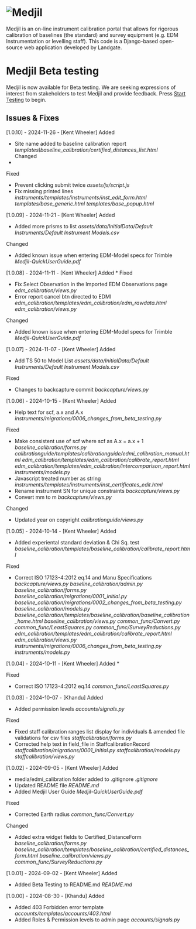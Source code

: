 # ![Medjil](https://github.com/Landgate/Medjil/blob/main/assets/logo-drawing.svg)

Medjil is an on-line instrument calibration portal that allows for rigorous calibration of baselines (the standard) and survey equipment (e.g. EDM Instrumentation or levelling staff).
This code is a Django-based open-source web application developed by Landgate. 

# Medjil Beta testing
Medjil is now available for Beta testing. We are seeking expressions of interest from stakeholders to test Medjil and provide feedback. 
Press [Start Testing](http://medjil.lb.landgate.wa.gov.au) to begin. 

## Issues & Fixes
[1.0.10] - 2024-11-26 - [Kent Wheeler]
Added 
* Site name added to baseline calibration report  
*templates\baseline_calibration/certified_distances_list.html*  
Changed
* 
Fixed
* Prevent clicking submit twice 
*assets/js/script.js*
* Fix missing printed lines
*instruments/templates/instruments/inst_edit_form.html*
*templates/base_generic.html*
*templates/base_popup.html*

[1.0.09] - 2024-11-21 - [Kent Wheeler]
Added
* Added more prisms to list
*assets/data/InitialData/Default Instruments/Default Instrument Models.csv*

Changed
* Added known issue when entering EDM-Model specs for Trimble
*Medjil-QuickUserGuide.pdf*

[1.0.08] - 2024-11-11 - [Kent Wheeler]
Added
* 
Fixed
* Fix Select Observation in the Imported EDM Observations page
*edm_calibration/views.py*
* Error report cancel btn directed to EDMI
*edm_calibration/templates/edm_calibration/edm_rawdata.html*
*edm_calibration/views.py*

Changed
* Added known issue when entering EDM-Model specs for Trimble
*Medjil-QuickUserGuide.pdf*

[1.0.07] - 2024-11-07 - [Kent Wheeler]
Added
* Add TS 50 to Model List
*assets/data/InitialData/Default Instruments/Default Instrument Models.csv*

Fixed
* Changes to backcapture commit
*backcapture/views.py*

[1.0.06] - 2024-10-15 - [Kent Wheeler]
Added
* Help text for scf, a.x and A.x
*instruments/migrations/0006_changes_from_beta_testing.py*

Fixed
* Make consistent use of scf where scf as A.x = a.x + 1
*baseline_calibration/forms.py*
*calibrationguide/templates/calibrationguide/edmi_calibration_manual.html*
*edm_calibration/templates/edm_calibration/calibrate_report.html*
*edm_calibration/templates/edm_calibration/intercomparison_report.html*
*instruments/models.py*
* Javascript treated number as string
*instruments/templates/instruments/inst_certificates_edit.html*
* Rename instrument SN for unique constraints
*backcapture/views.py*
* Convert mm to m
*backcapture/views.py*

Changed
* Updated year on copyright
*calibrationguide/views.py*

[1.0.05] - 2024-10-14 - [Kent Wheeler]
Added
* Added experiental standard deviation & Chi Sq. test
*baseline_calibration/templates/baseline_calibration/calibrate_report.html*

Fixed
* Correct ISO 17123-4:2012 eq.14 and Manu Specifications
*backcapture/views.py*
*baseline_calibration/admin.py*
*baseline_calibration/forms.py*
*baseline_calibration/migrations/0001_initial.py*
*baseline_calibration/migrations/0002_changes_from_beta_testing.py*
*baseline_calibration/models.py*
*baseline_calibration/templates/baseline_calibration/baseline_calibration_home.html*
*baseline_calibration/views.py*
*common_func/Convert.py*
*common_func/LeastSquares.py*
*common_func/SurveyReductions.py*
*edm_calibration/templates/edm_calibration/calibrate_report.html*
*edm_calibration/views.py*
*instruments/migrations/0006_changes_from_beta_testing.py*
*instruments/models.py*

[1.0.04] - 2024-10-11 - [Kent Wheeler]
Added
* 

Fixed
* Correct ISO 17123-4:2012 eq.14
*common_func/LeastSquares.py*

[1.0.03] - 2024-10-07 - [Khandu]
Added
* Added permission levels
*accounts/signals.py*

Fixed
* Fixed staff calibration ranges list display for individuals & amended file validations for csv files
*staffcalibration/forms.py*
* Corrected help text in field_file in StaffcalibrationRecord
*staffcalibration/migrations/0001_initial.py*
*staffcalibration/models.py*
*staffcalibration/views.py*

[1.0.02] - 2024-09-05 - [Kent Wheeler]
Added
* media/edmi_calibration folder added to .gitignore
*.gitignore*
* Updated README file
*README.md*
* Added Medjil User Guide
*Medjil-QuickUserGuide.pdf*

Fixed
* Corrected Earth radius
*common_func/Convert.py*

Changed
* Added extra widget fields to Certified_DistanceForm
*baseline_calibration/forms.py*
*baseline_calibration/templates/baseline_calibration/certified_distances_form.html*
*baseline_calibration/views.py*
*common_func/SurveyReductions.py*

[1.0.01] - 2024-09-02 - [Kent Wheeler]
Added
* Added Beta Testing to README.md
*README.md*

[1.0.00] - 2024-08-30 - [Khandu]
Added
* Added 403 Forbidden error template
*accounts/templates/accounts/403.html*
* Added Roles & Permission levels to admin page
*accounts/signals.py*
